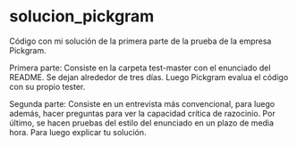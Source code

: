 # solucion_pickgram
Código con mi solución de la primera parte de la prueba de la empresa Pickgram. 

Primera parte: Consiste en la carpeta test-master con el enunciado del README. Se dejan alrededor de tres días. Luego Pickgram evalua el código con su propio tester.

Segunda parte: Consiste en un entrevista más convencional, para luego además, hacer preguntas para ver la capacidad crítica de razocinio. Por último, se hacen pruebas del estilo del enunciado en un plazo de media hora. Para luego explicar tu solución.  
